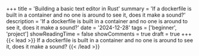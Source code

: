 +++
title = 'Building a basic text editor in Rust'
summary = 'If a dockerfile is built in a container and no one is around to see it, does it make a sound?'
description = 'If a dockerfile is built in a container and no one is around to see it, does it make a sound?'
date = '2024-12-28'
tags = ['beginner', 'project']
showReadingTime = false
showComments = true
draft = true
+++
{{< lead >}}
If a dockerfile is built in a container and no one is around to see it, does it make a sound?
{{< /lead >}}